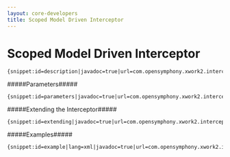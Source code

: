 ```yaml
---
layout: core-developers
title: Scoped Model Driven Interceptor
---
```


# Scoped Model Driven Interceptor



~~~~~~~
{snippet:id=description|javadoc=true|url=com.opensymphony.xwork2.interceptor.ScopedModelDrivenInterceptor}
~~~~~~~

#####Parameters#####



~~~~~~~
{snippet:id=parameters|javadoc=true|url=com.opensymphony.xwork2.interceptor.ScopedModelDrivenInterceptor}
~~~~~~~

#####Extending the Interceptor#####



~~~~~~~
{snippet:id=extending|javadoc=true|url=com.opensymphony.xwork2.interceptor.ScopedModelDrivenInterceptor}
~~~~~~~

#####Examples#####



~~~~~~~
{snippet:id=example|lang=xml|javadoc=true|url=com.opensymphony.xwork2.interceptor.ScopedModelDrivenInterceptor}
~~~~~~~
